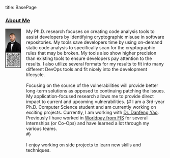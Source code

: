 title: BasePage

<h3><a href="{{url_for('index',_anchor='AboutMe')}}" id='AboutMe'>About Me</a></h3>

<p style="display:flex;">
<span style="width: 100%;  height: 120px;  display: flex;  flex-direction: column;">
    <img style="max-width:75%;min-width:50%;" src="/static/images/low_res.jpg" />
    <img style="max-width:75%;min-width:50%;" src="/static/images/VCard.svg" />
    </span>
    <span style="float:right;">
    	My Ph.D. research focuses on creating code analysis tools to assist developers by identifying cryptographic misuse in software repositories.
	My tools save developers time by using on-demand static code analysis to specifically scan for the cryptographic rules that may be broken.
	My tools also show higher precision than existing tools to ensure developers pay attention to the results.
	I also utilize several formats for my results to fit into many different DevOps tools and fit nicely into the development lifecycle.
	<br>
	<br>
    Focusing on the source of the vulnerabilities will provide better long-term solutions as opposed to continuing patching the issues.
    My application-focused research allows me to provide direct impact to current and upcoming vulnerabilities.
	{#
        I am a 3rd-year Ph.D. Computer Science student and am currently working on exciting projects.
        Currently, I am working with <a href="http://people.cs.vt.edu/danfeng/">Dr. Danfeng Yao</a>.
        <br>
        Previously I have worked in <a href="https://worldpay.com/">Worldpay from FIS</a> for several Internships (or Co-Ops) and have learned a lot through my various teams.
        <br>
	#}
        <br>
        <br>
        I enjoy working on side projects to learn new skills and techniques.
    </span>
</p>


<script>
window.onload = function () {
        var footer=document.getElementById('footer');
        footer.setAttribute("style",footer.getAttribute("style") + "bottom:0;");
}
</script>
